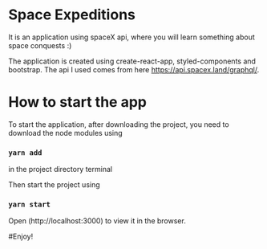 

# Space Expeditions

It is an application using spaceX api, where you will learn something about space conquests :)

The application is created using create-react-app, styled-components and bootstrap. The api I used comes from here https://api.spacex.land/graphql/.

# How to start the app
To start the application, after downloading the project, you need to download the node modules using
### `yarn add` 
in the project directory terminal

Then start the project using
### `yarn start` 

Open (http://localhost:3000) to view it in the browser.

#Enjoy!

